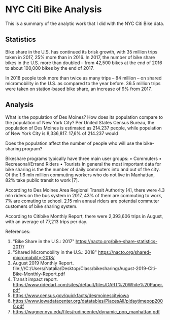 # NYC Citi Bike Analysis 
This is a summary of the analytic work that I did with the NYC Citi Bike data.




## Statistics

Bike share in the U.S. has continued its brisk growth, with 35 million trips taken in 2017, 25% more than in 2016. 
In 2017, the number of bike share bikes in the U.S. more than doubled – from 42,500 bikes at the end of 2016 to about 100,000 bikes by the end of 2017.

In 2018 people took more than twice as many trips – 84 million – on shared micromobility in the U.S. as compared to the year before.
36.5 million trips were taken on station-based bike share, an increase of 9% from 2017. 

## Analysis



What is the population of Des Moines? How does its population compare to the population of New York City? 
Per United States Census Bureau, the population of Des Moines is estimated as 214.237 people, while population of New York City is 8,336,817.
17,6% of 214.237 would 

Does the population affect the number of people who will use the bike-sharing program?

Bikeshare programs typically have three main user groups:
• Commuters
• Recreaonal/Errand Riders
• Tourists
In general the most important data for bike sharing is the the number of daily commuters into and out of the city.
Of the 1.6 mln million commuting workers who do not live in Manhattan, 82% take public transit to work [7].


According to Des Moines Area Regional Transit Authority [4], there were 4.3 mln riders on the bus system in 2017, 43% of them are commuting to work, 7% are comuting to school.
2.15 mln annual riders are potential commuter customers of bike sharing system.



According to Citibike Monthly Report, there were 2,393,606 trips in August, with an average of 77,213 trips per day.



References:
1. "Bike Share in the U.S.: 2017" https://nacto.org/bike-share-statistics-2017/
2. "Shared Micromobility in the U.S.: 2018" https://nacto.org/shared-micromobility-2018/
3. August 2019 Monthly Report.  file:///C:/Users/Natalia/Desktop/Class/bikesharing/August-2019-Citi-Bike-Monthly-Report.pdf
4. Transit impact report. https://www.ridedart.com/sites/default/files/DART%20White%20Paper.pdf
5. https://www.census.gov/quickfacts/desmoinescityiowa
6. https://www.iowadatacenter.org/datatables/PlacesAll/pldaytimepop2000.pdf
7. https://wagner.nyu.edu/files/rudincenter/dynamic_pop_manhattan.pdf
